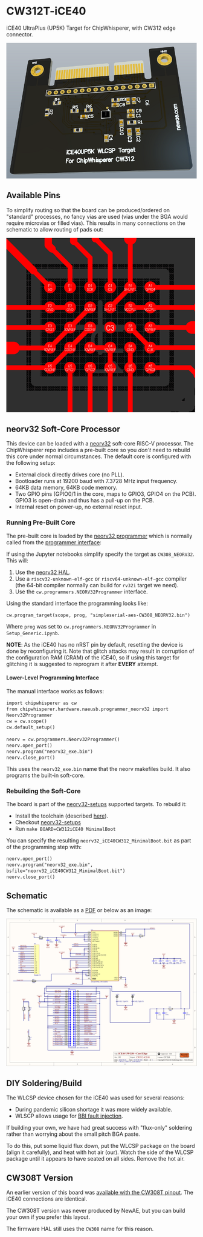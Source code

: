 # CW312T-iCE40

iCE40 UltraPlus (UP5K) Target for ChipWhisperer, with CW312 edge connector.

![](Images/NAE-CW312.png)

## Available Pins

To simplify routing so that the board can be produced/ordered on "standard" processes, no fancy vias are used (vias under the BGA would require microvias or filled vias). This
results in many connections on the schematic to allow routing of pads out:

![](Images/routegangster.png)

## neorv32 Soft-Core Processor

This device can be loaded with a [neorv32](https://github.com/stnolting/neorv32) soft-core RISC-V processor. The ChipWhisperer repo includes a pre-built core so you *don't* need to rebuild this core
under normal circumstances. The default core is configured with the following setup:

* External clock directly drives core (no PLL).
* Bootloader runs at 19200 baud with  7.3728 MHz input frequency.
* 64KB data memory, 64KB code memory.
* Two GPIO pins (GPIO0/1 in the core, maps to GPIO3, GPIO4 on the PCB). GPIO3 is open-drain and thus has a pull-up on the PCB.
* Internal reset on power-up, no external reset input.

### Running Pre-Built Core

The pre-built core is loaded by the [neorv32 programmer](https://github.com/newaetech/chipwhisperer/blob/develop/software/chipwhisperer/hardware/naeusb/programmer_neorv32.py) which is normally
called from the [programmer interface](https://github.com/newaetech/chipwhisperer/blob/develop/software/chipwhisperer/capture/api/programmers.py):

If using the Jupyter notebooks simplify specify the target as `CW308_NEORV32`. This will:

1. Use the [neorv32 HAL](https://github.com/newaetech/chipwhisperer/tree/develop/firmware/mcu/hal/neorv32).
2. Use a `riscv32-unknown-elf-gcc` or `riscv64-unknown-elf-gcc` compiler (the 64-bit compiler normally can build for `rv32i` target we need).
3. Use the `cw.programmers.NEORV32Programmer` interface.

Using the standard interface the programming looks like:

```
cw.program_target(scope, prog, "simpleserial-aes-CW308_NEORV32.bin")
```

Where `prog` was set to `cw.programmers.NEORV32Programmer` in `Setup_Generic.ipynb`.

**NOTE**: As the iCE40 has no nRST pin by default, resetting the device is done by reconfiguring it. Note that
glitch attacks may result in corruption of the configuration RAM (CRAM) of the iCE40, so if using this target
for glitching it is suggested to reprogram it after **EVERY** attempt.

#### Lower-Level Programming Interface

The manual interface works as follows:

```
import chipwhisperer as cw
from chipwhisperer.hardware.naeusb.programmer_neorv32 import Neorv32Programmer
cw = cw.scope()
cw.default_setup()

neorv = cw.programmers.Neorv32Programmer()
neorv.open_port()
neorv.program("neorv32_exe.bin")
neorv.close_port()
```

This uses the `neorv32_exe.bin` name that the neorv makefiles build. It also programs the built-in soft-core.

### Rebuilding the Soft-Core

The board is part of the [neorv32-setups](https://github.com/stnolting/neorv32-setups) supported targets. To rebuild it:

* Install the toolchain (described [here](https://github.com/stnolting/neorv32-setups/tree/main/osflow#Prerequisites)).
* Checkout [neorv32-setups](https://github.com/stnolting/neorv32-setups)
* Run `make BOARD=CW312iCE40 MinimalBoot`

You can specify the resulting `neorv32_iCE40CW312_MinimalBoot.bit` as part of the programming step with:

```
neorv.open_port()
neorv.program("neorv32_exe.bin", bsfile="neorv32_iCE40CW312_MinimalBoot.bit")
neorv.close_port()
```

## Schematic

The schematic is available as a [PDF](https://github.com/newaetech/chipwhisperer-target-cw308t/raw/main/CW312T_ICE40UP/NAE-CW312T-iCE40.PDF) or below as an image:

![](Images/NAE-CW312T-iCE40.png)

## DIY Soldering/Build

The WLCSP device chosen for the iCE40 was used for several reasons:

* During pandemic silicon shortage it was more widely available.
* WLSCP allows usage for [BBI fault injection](https://eprint.iacr.org/2020/1228.pdf).

If building your own, we have had great success with "flux-only" soldering rather than worrying about the small pitch BGA paste.

To do this, put some liquid flux down, put the WLCSP package on the board (align it carefully), and heat with hot air (our). Watch the side of the
WLCSP package until it appears to have seated on all sides. Remove the hot air.

## CW308T Version

An earlier version of this board was [available with the CW308T pinout](https://github.com/newaetech/chipwhisperer-target-cw308t/tree/main/CW308T_ICE405). The iCE40 connections are identical.

The CW308T version was never produced by NewAE, but you can build your own if you prefer this layout.

The firmware HAL still uses the `CW308` name for this reason.
